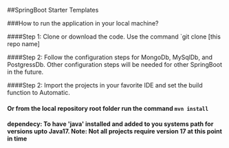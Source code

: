 ##SpringBoot Starter Templates

###How to run the application in your local machine?

####Step 1: Clone or download the code.  Use the command `git clone [this repo name]

####Step 2: Follow the configuration steps for MongoDb, MySqlDb, and PostgressDb.  Other configuration steps will be needed for other SpringBoot in the future. 

####Step 2: Import the projects in your favorite IDE and set the build function to Automatic.
####   Or from the local repository root folder run the command `mvn install`

#### dependecy: To have 'java' installed and added to you systems path for versions upto Java17.  Note: Not all projects require version 17 at this point in time

